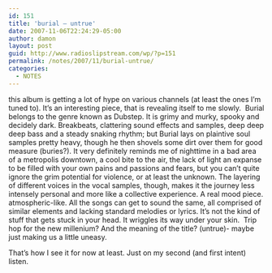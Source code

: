 ```yaml
---
id: 151
title: 'burial – untrue'
date: 2007-11-06T22:24:29-05:00
author: damon
layout: post
guid: http://www.radioslipstream.com/wp/?p=151
permalink: /notes/2007/11/burial-untrue/
categories:
  - NOTES
---
```

this album is getting a lot of hype on various channels (at least the ones I’m tuned to). It’s an interesting piece, that is revealing itself to me slowly.  Burial belongs to the genre known as Dubstep. It is grimy and murky, spooky and decidely dark. Breakbeats, clattering sound effects and samples, deep deep deep bass and a steady snaking rhythm; but Burial lays on plaintive soul samples pretty heavy, though he then shovels some dirt over them for good measure (buries?). It very definitely reminds me of nighttime in a bad area of a metropolis downtown, a cool bite to the air, the lack of light an expanse to be filled with your own pains and passions and fears, but you can’t quite ignore the grim potential for violence, or at least the unknown. The layering of different voices in the vocal samples, though, makes it the journey less intensely personal and more like a collective experience. A real mood piece. atmospheric-like. All the songs can get to sound the same, all comprised of similar elements and lacking standard melodies or lyrics. It’s not the kind of stuff that gets stuck in your head. It wriggles its way under your skin.  Trip hop for the new millenium? And the meaning of the title? (untrue)- maybe just making us a little uneasy.

That’s how I see it for now at least. Just on my second (and first intent) listen.